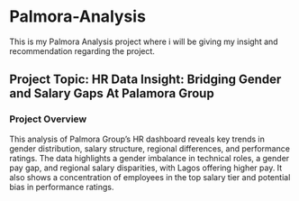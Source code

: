 # Palmora-Analysis

This is my Palmora Analysis project where i will be giving my insight and recommendation regarding the project.

## Project Topic: HR Data Insight: Bridging Gender and Salary Gaps At Palamora Group

### Project Overview
This analysis of Palmora Group’s HR dashboard reveals key trends in gender distribution, salary structure, regional differences, and performance ratings. The data highlights a gender imbalance in technical roles, a gender pay gap, and regional salary disparities, with Lagos offering higher pay. It also shows a concentration of employees in the top salary tier and potential bias in performance ratings.


